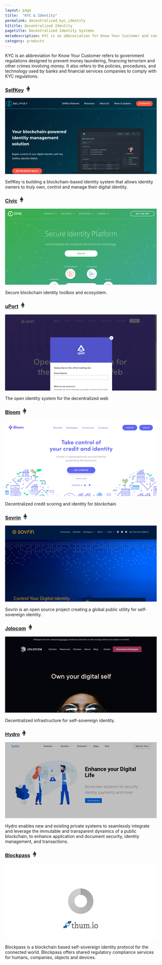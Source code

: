 ```yaml
---
layout: page
title:  "KYC & Identity"
permalink: decentralized_kyc_identity
h1title: Decentralized Identity
pagetitle: Decentralized Identity Systems
metadescription: KYC is an abbreviation for Know Your Customer and can refer to government regulations designed to prevent money laundering, financing terrorism and other crimes involving money.
category: products
---
```


KYC is an abbreviation for Know Your Customer refers to government regulations designed to prevent money laundering, financing terrorism and other crimes involving money. It also refers to the policies, procedures, and technology used by banks and financial services companies to comply with KYC regulations.

### [SelfKey](https://selfkey.org/) ![](/images/ether.png "Built on Ethereum or related to Ethereum ecosystem")

![](/images/output_md/httpsselfkeyorg.png)

SelfKey is building a blockchain-based identity system that allows identity owners to truly own, control and manage their digital identity.

###  [Civic](https://www.civic.com/) ![](/images/ether.png "Built on Ethereum or related to Ethereum ecosystem")

![](/images/output_md/httpswwwciviccomproductssecure-identity-platform.png)

Secure blockchain identity toolbox and ecosystem.

### [uPort](http://uport.me/) ![](/images/ether.png "Built on Ethereum or related to Ethereum ecosystem")

![](/images/output_md/httpuportme.png)

The open identity system for the decentralized web

### [Bloom](https://bloom.co/) ![](/images/ether.png "Built on Ethereum or related to Ethereum ecosystem")

![](/images/output_md/httpsbloomco.png)

Decentralized credit scoring and identity for blockchain

### [Sovrin](https://sovrin.org/) ![](/images/ether.png "Built on Ethereum or related to Ethereum ecosystem")

![](/images/output_md/httpssovrinorg.png)

Sovrin is an open source project creating a global public utility for self-sovereign identity.

### [Jolocom](https://jolocom.io/) ![](/images/ether.png "Built on Ethereum or related to Ethereum ecosystem")

![](/images/output_md/httpsjolocomio.png)

Decentralized infrastructure for self-sovereign identity.

### [Hydro](https://projecthydro.org/) ![](/images/ether.png "Built on Ethereum or related to Ethereum ecosystem")

![](/images/output_md/httpsprojecthydroorg.png)

 Hydro enables new and existing private systems to seamlessly integrate and leverage the immutable and transparent dynamics of a public blockchain, to enhance application and document security, identity management, and transactions.

### [Blockpass](https://www.blockpass.org) ![](/images/ether.png "Built on Ethereum or related to Ethereum ecosystem")

![](/images/output_md/httpswwwblockpassorg.png)

Blockpass is a blockchain based self-sovereign identity protocol for the connected world. Blockpass offers shared regulatory compliance services for humans, companies, objects and devices. 
